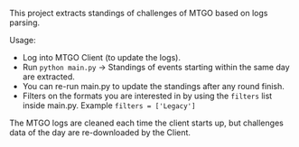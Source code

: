 This project extracts standings of challenges of MTGO based on logs parsing.

Usage:
* Log into MTGO Client (to update the logs).
* Run `python main.py` -> Standings of events starting within the same day are extracted.
* You can re-run main.py to update the standings after any round finish.
* Filters on the formats you are interested in by using the `filters` list inside main.py. Example `filters = ['Legacy']`

The MTGO logs are cleaned each time the client starts up, but challenges data of the day are re-downloaded by the Client.